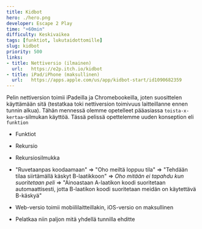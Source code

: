 ```yaml
---
title: Kidbot
hero: ./hero.png
developer: Escape 2 Play
time: "+60min"
difficulty: Keskivaikea
tags: [funktiot, lukutaidottomille]
slug: kidbot
priority: 500
links:
- title: Nettiversio (ilmainen)
  url:   https://e2p.itch.io/kidbot
- title: iPad/iPhone (maksullinen)
  url:   https://apps.apple.com/us/app/kidbot-start/id1090682359
---
```


Pelin nettiversion toimii iPadeilla ja Chromebookeilla, joten suosittelen käyttämään sitä (testatkaa toki nettiversion toimivuus laitteillanne ennen tunnin alkua). Tähän mennessä olemme opetelleet pääasiassa `toista-x-kertaa`-silmukan käyttöä. Tässä pelissä opettelemme uuden konseption eli `funktion`


- Funktiot
- Rekursio
- Rekursiosilmukka
- "Ruvetaanpas koodaamaan" => "Oho meiltä loppuu tila" => "Tehdään tilaa siirtämällä käskyt B-laatikkoon" => *Oho mitään ei tapahdu kun suoritetaan peli* => "Ainoastaan A-laatikon koodi suoritetaan automaattisesti, jotta B-laatikon koodi suoritetaan meidän on käytettävä B-käskyä"

- Web-versio toimii mobiililaitteillakin, iOS-versio on maksullinen
- Pelatkaa niin paljon mitä yhdellä tunnilla ehditte
